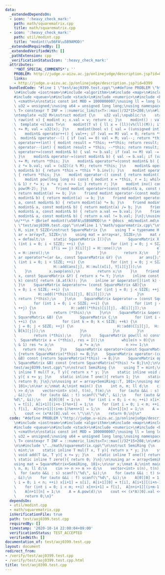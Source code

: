 ```yaml
---
data:
  _extendedDependsOn:
  - icon: ':heavy_check_mark:'
    path: math/squarematrix.cpp
    title: math/squarematrix.cpp
  - icon: ':heavy_check_mark:'
    path: util/modint.cpp
    title: "modint(\u56FA\u5B9AMOD)"
  _extendedRequiredBy: []
  _extendedVerifiedWith: []
  _pathExtension: cpp
  _verificationStatusIcon: ':heavy_check_mark:'
  attributes:
    '*NOT_SPECIAL_COMMENTS*': ''
    PROBLEM: http://judge.u-aizu.ac.jp/onlinejudge/description.jsp?id=0399
    links:
    - http://judge.u-aizu.ac.jp/onlinejudge/description.jsp?id=0399
  bundledCode: "#line 1 \"test/aoj0399.test.cpp\"\n#define PROBLEM \"http://judge.u-aizu.ac.jp/onlinejudge/description.jsp?id=0399\"\
    \n#include <iostream>\n#include <algorithm>\n#include <map>\n#include <set>\n\
    #include <queue>\n#include <stack>\n#include <numeric>\n#include <bitset>\n#include\
    \ <cmath>\n\nstatic const int MOD = 1000000007;\nusing ll = long long;\nusing\
    \ u32 = unsigned;\nusing u64 = unsigned long long;\nusing namespace std;\n\ntemplate<class\
    \ T> constexpr T INF = ::numeric_limits<T>::max()/32*15+208;\n\n#line 1 \"util/modint.cpp\"\
    \ntemplate <u32 M>\nstruct modint {\n    u32 val;\npublic:\n    static modint\
    \ raw(int v) { modint x; x.val = v; return x; }\n    modint() : val(0) {}\n  \
    \  template <class T>\n    modint(T v) { ll x = (ll)(v%(ll)(M)); if (x < 0) x\
    \ += M; val = u32(x); }\n    modint(bool v) { val = ((unsigned int)(v) % M); }\n\
    \    modint& operator++() { val++; if (val == M) val = 0; return *this; }\n  \
    \  modint& operator--() { if (val == 0) val = M; val--; return *this; }\n    modint\
    \ operator++(int) { modint result = *this; ++*this; return result; }\n    modint\
    \ operator--(int) { modint result = *this; --*this; return result; }\n    modint&\
    \ operator+=(const modint& b) { val += b.val; if (val >= M) val -= M; return *this;\
    \ }\n    modint& operator-=(const modint& b) { val -= b.val; if (val >= M) val\
    \ += M; return *this; }\n    modint& operator*=(const modint& b) { u64 z = val;\
    \ z *= b.val; val = (u32)(z % M); return *this; }\n    modint& operator/=(const\
    \ modint& b) { return *this = *this * b.inv(); }\n    modint operator+() const\
    \ { return *this; }\n    modint operator-() const { return modint() - *this; }\n\
    \    modint pow(long long n) const { modint x = *this, r = 1; while (n) { if (n\
    \ & 1) r *= x; x *= x; n >>= 1; } return r; }\n    modint inv() const { return\
    \ pow(M-2); }\n    friend modint operator+(const modint& a, const modint& b) {\
    \ return modint(a) += b; }\n    friend modint operator-(const modint& a, const\
    \ modint& b) { return modint(a) -= b; }\n    friend modint operator*(const modint&\
    \ a, const modint& b) { return modint(a) *= b; }\n    friend modint operator/(const\
    \ modint& a, const modint& b) { return modint(a) /= b; }\n    friend bool operator==(const\
    \ modint& a, const modint& b) { return a.val == b.val; }\n    friend bool operator!=(const\
    \ modint& a, const modint& b) { return a.val != b.val; }\n};\nusing mint = modint<MOD>;\n\
    \n/**\n * @brief modint(\u56FA\u5B9AMOD)\n * @docs _md/modint.md\n */\n#line 21\
    \ \"test/aoj0399.test.cpp\"\n\n#line 1 \"math/squarematrix.cpp\"\ntemplate<class\
    \ H, size_t SIZE>\nstruct SquareMatrix {\n    using T = typename H::T;\n    using\
    \ ar = array<T, SIZE>;\n    using mat = array<ar, SIZE>;\n    mat A;\n    SquareMatrix()\
    \ = default;\n    static SquareMatrix I(){\n        SquareMatrix X;\n        for\
    \ (int i = 0; i < SIZE; ++i) {\n            for (int j = 0; j < SIZE; ++j) {\n\
    \                if(i == j) X[i][j] = H::one();\n                else X[i][j]\
    \ = H::zero();\n            }\n        }\n        return X;\n    }\n\n    friend\
    \ ar operator*=(ar &x, const SquareMatrix &Y) {\n        ar ans{};\n        for\
    \ (int i = 0; i < SIZE; ++i) {\n            for (int j = 0; j < SIZE; ++j) {\n\
    \                 H::add(ans[j], H::mul(x[i], Y[i][j]));\n            }\n    \
    \    }\n        x.swap(ans);\n        return x;\n    }\n    friend ar operator*(ar\
    \ x, const SquareMatrix &Y) { return x *= Y; }\n\n    inline const ar &operator[](int\
    \ k) const{ return (A.at(k)); }\n    inline ar &operator[](int k) { return (A.at(k));\
    \ }\n    SquareMatrix &operator+= (const SquareMatrix &B){\n        for (int i\
    \ = 0; i < SIZE; ++i) {\n            for (int j = 0; j < SIZE; ++j) {\n      \
    \          H::add((*this)[i][j], B[i][j]);\n            }\n        }\n       \
    \ return (*this);\n    }\n\n    SquareMatrix &operator-= (const SquareMatrix &B){\n\
    \        for (int i = 0; i < SIZE; ++i) {\n            for (int j = 0; j < SIZE;\
    \ ++j) {\n                H::add((*this)[i][j], -B[i][j]);\n            }\n  \
    \      }\n        return (*this);\n    }\n\n    SquareMatrix &operator*=(const\
    \ SquareMatrix &B) {\n        SquareMatrix C;\n        for (int i = 0; i < SIZE;\
    \ ++i) {\n            for (int k = 0; k < SIZE; ++k) {\n                for (int\
    \ j = 0; j < SIZE; ++j) {\n                    H::add(C[i][j],  H::mul((*this)[i][k],\
    \ B[k][j]));\n                }\n            }\n        }\n        A.swap(C.A);\n\
    \        return (*this);\n    }\n\n    SquareMatrix pow(ll n) const {\n      \
    \  SquareMatrix a = (*this), res = I();\n        while(n > 0){\n            if(n\
    \ & 1) res *= a;\n            a *= a;\n            n >>= 1;\n        }\n     \
    \   return res;\n    }\n    SquareMatrix operator+(const SquareMatrix &B) const\
    \ {return SquareMatrix(*this) += B;}\n    SquareMatrix operator-(const SquareMatrix\
    \ &B) const {return SquareMatrix(*this) -= B;}\n    SquareMatrix operator*(const\
    \ SquareMatrix &B) const {return SquareMatrix(*this) *= B;}\n};\n\n#line 23 \"\
    test/aoj0399.test.cpp\"\n\nstruct SemiRing {\n    using T = mint;\n    static\
    \ inline T mul(T x, T y){ return x * y; }\n    static inline void add(T &x, T\
    \ y){ x += y; }\n    static inline T one(){ return 1; }\n    static inline T zero(){\
    \ return 0; }\n};\n\nusing ar = array<SemiRing::T, 101>;\nusing mat = SquareMatrix<SemiRing,\
    \ 101>;\n\nar x;\nmat A;\nint main() {\n    int n, m; ll d;\n    cin >> n >> m\
    \ >> d;\n    vector<int> s(n), t(n), f(m);\n    for (auto &&i : s) scanf(\"%d\"\
    , &i);\n    for (auto &&i : t) scanf(\"%d\", &i);\n    for (auto &&i : f) scanf(\"\
    %d\", &i);\n    A[0][0] = 1;\n    for (int i = 0; i < n; ++i) x[i+1] = s[i], A[i+1][0]\
    \ = t[i], A[i+1][(i+n-1)%n+1] = 1;\n    for (int i = 0; i < m; ++i) x[n+i+1] =\
    \ f[i],  A[n+i+1][(i+m-1)%m+n+1] = 1;\n    A[n+1][n] = 1;\n    A = A.pow(d);\n\
    \    cout << (x*A)[0].val << \"\\n\";\n    return 0;\n}\n"
  code: "#define PROBLEM \"http://judge.u-aizu.ac.jp/onlinejudge/description.jsp?id=0399\"\
    \n#include <iostream>\n#include <algorithm>\n#include <map>\n#include <set>\n\
    #include <queue>\n#include <stack>\n#include <numeric>\n#include <bitset>\n#include\
    \ <cmath>\n\nstatic const int MOD = 1000000007;\nusing ll = long long;\nusing\
    \ u32 = unsigned;\nusing u64 = unsigned long long;\nusing namespace std;\n\ntemplate<class\
    \ T> constexpr T INF = ::numeric_limits<T>::max()/32*15+208;\n\n#include \"../util/modint.cpp\"\
    \n\n#include \"../math/squarematrix.cpp\"\n\nstruct SemiRing {\n    using T =\
    \ mint;\n    static inline T mul(T x, T y){ return x * y; }\n    static inline\
    \ void add(T &x, T y){ x += y; }\n    static inline T one(){ return 1; }\n   \
    \ static inline T zero(){ return 0; }\n};\n\nusing ar = array<SemiRing::T, 101>;\n\
    using mat = SquareMatrix<SemiRing, 101>;\n\nar x;\nmat A;\nint main() {\n    int\
    \ n, m; ll d;\n    cin >> n >> m >> d;\n    vector<int> s(n), t(n), f(m);\n  \
    \  for (auto &&i : s) scanf(\"%d\", &i);\n    for (auto &&i : t) scanf(\"%d\"\
    , &i);\n    for (auto &&i : f) scanf(\"%d\", &i);\n    A[0][0] = 1;\n    for (int\
    \ i = 0; i < n; ++i) x[i+1] = s[i], A[i+1][0] = t[i], A[i+1][(i+n-1)%n+1] = 1;\n\
    \    for (int i = 0; i < m; ++i) x[n+i+1] = f[i],  A[n+i+1][(i+m-1)%m+n+1] = 1;\n\
    \    A[n+1][n] = 1;\n    A = A.pow(d);\n    cout << (x*A)[0].val << \"\\n\";\n\
    \    return 0;\n}"
  dependsOn:
  - util/modint.cpp
  - math/squarematrix.cpp
  isVerificationFile: true
  path: test/aoj0399.test.cpp
  requiredBy: []
  timestamp: '2020-10-14 22:00:04+09:00'
  verificationStatus: TEST_ACCEPTED
  verifiedWith: []
documentation_of: test/aoj0399.test.cpp
layout: document
redirect_from:
- /verify/test/aoj0399.test.cpp
- /verify/test/aoj0399.test.cpp.html
title: test/aoj0399.test.cpp
---
```

